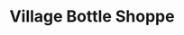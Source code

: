 ---
title: "Village Bottle Shoppe"
url: /west-lafayette/village-bottle-shoppe-sagamore-parkway-west/
shop: alcohol
---